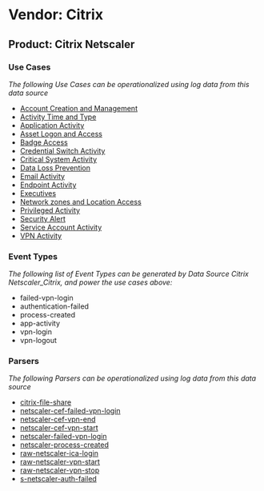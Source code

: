 Vendor: Citrix
==============
Product: Citrix Netscaler
-------------------------

### Use Cases

_The following Use Cases can be operationalized using log data from this data source_

* [Account Creation and Management](../UseCases/usecase_account_creation_and_management.md)
* [Activity Time  and Type](../UseCases/usecase_activity_time__and_type.md)
* [Application Activity](../UseCases/usecase_application_activity.md)
* [Asset Logon and Access](../UseCases/usecase_asset_logon_and_access.md)
* [Badge Access](../UseCases/usecase_badge_access.md)
* [Credential Switch Activity](../UseCases/usecase_credential_switch_activity.md)
* [Critical System Activity](../UseCases/usecase_critical_system_activity.md)
* [Data Loss Prevention](../UseCases/usecase_data_loss_prevention.md)
* [Email Activity](../UseCases/usecase_email_activity.md)
* [Endpoint Activity](../UseCases/usecase_endpoint_activity.md)
* [Executives](../UseCases/usecase_executives.md)
* [Network zones and Location Access](../UseCases/usecase_network_zones_and_location_access.md)
* [Privileged Activity](../UseCases/usecase_privileged_activity.md)
* [Security Alert](../UseCases/usecase_security_alert.md)
* [Service Account Activity](../UseCases/usecase_service_account_activity.md)
* [VPN Activity](../UseCases/usecase_vpn_activity.md)


### Event Types

_The following list of Event Types can be generated by Data Source Citrix Netscaler_Citrix, and power the use cases above:_

- failed-vpn-login
- authentication-failed
- process-created
- app-activity
- vpn-login
- vpn-logout


### Parsers

_The following Parsers can be operationalized using log data from this data source_

* [citrix-file-share](../Parsers/parserContent_citrix-file-share.md)
* [netscaler-cef-failed-vpn-login](../Parsers/parserContent_netscaler-cef-failed-vpn-login.md)
* [netscaler-cef-vpn-end](../Parsers/parserContent_netscaler-cef-vpn-end.md)
* [netscaler-cef-vpn-start](../Parsers/parserContent_netscaler-cef-vpn-start.md)
* [netscaler-failed-vpn-login](../Parsers/parserContent_netscaler-failed-vpn-login.md)
* [netscaler-process-created](../Parsers/parserContent_netscaler-process-created.md)
* [raw-netscaler-ica-login](../Parsers/parserContent_raw-netscaler-ica-login.md)
* [raw-netscaler-vpn-start](../Parsers/parserContent_raw-netscaler-vpn-start.md)
* [raw-netscaler-vpn-stop](../Parsers/parserContent_raw-netscaler-vpn-stop.md)
* [s-netscaler-auth-failed](../Parsers/parserContent_s-netscaler-auth-failed.md)
